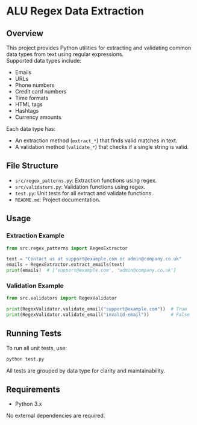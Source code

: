# ALU Regex Data Extraction

## Overview

This project provides Python utilities for extracting and validating common data types from text using regular expressions.  
Supported data types include:
- Emails
- URLs
- Phone numbers
- Credit card numbers
- Time formats
- HTML tags
- Hashtags
- Currency amounts

Each data type has:
- An extraction method (`extract_*`) that finds valid matches in text.
- A validation method (`validate_*`) that checks if a single string is valid.

## File Structure

- `src/regex_patterns.py`: Extraction functions using regex.
- `src/validators.py`: Validation functions using regex.
- `test.py`: Unit tests for all extract and validate functions.
- `README.md`: Project documentation.

## Usage

### Extraction Example

```python
from src.regex_patterns import RegexExtractor

text = "Contact us at support@example.com or admin@company.co.uk"
emails = RegexExtractor.extract_emails(text)
print(emails)  # ['support@example.com', 'admin@company.co.uk']
```

### Validation Example

```python
from src.validators import RegexValidator

print(RegexValidator.validate_email("support@example.com"))  # True
print(RegexValidator.validate_email("invalid-email"))        # False
```

## Running Tests

To run all unit tests, use:

```sh
python test.py
```

All tests are grouped by data type for clarity and maintainability.

## Requirements

- Python 3.x

No external dependencies are required.

<!-- ## License

MIT License -->